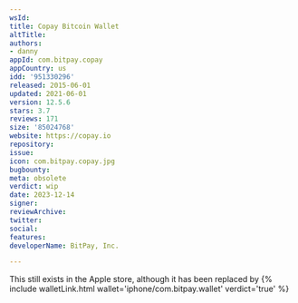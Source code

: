 ```yaml
---
wsId: 
title: Copay Bitcoin Wallet
altTitle: 
authors:
- danny
appId: com.bitpay.copay
appCountry: us
idd: '951330296'
released: 2015-06-01
updated: 2021-06-01
version: 12.5.6
stars: 3.7
reviews: 171
size: '85024768'
website: https://copay.io
repository: 
issue: 
icon: com.bitpay.copay.jpg
bugbounty: 
meta: obsolete
verdict: wip
date: 2023-12-14
signer: 
reviewArchive: 
twitter: 
social: 
features: 
developerName: BitPay, Inc.

---
```


This still exists in the Apple store, although it has been replaced by {% include walletLink.html wallet='iphone/com.bitpay.wallet' verdict='true' %} 

